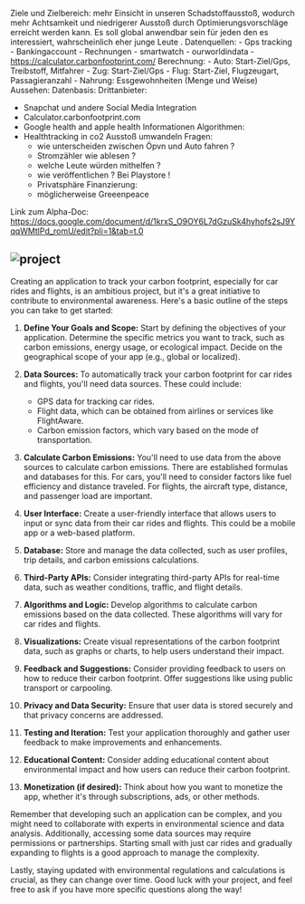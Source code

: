 
Ziele und Zielbereich:
	mehr Einsicht in unseren Schadstoffausstoß, wodurch mehr Achtsamkeit und niedrigerer Ausstoß durch Optimierungsvorschläge erreicht werden kann. Es soll global anwendbar sein für jeden den es interessiert, wahrscheinlich eher junge Leute .
Datenquellen:
	- Gps tracking
	- Bankingaccount
	- Rechnungen
	- smartwatch
	- ourworldindata
	- https://calculator.carbonfootprint.com/
Berechnung:
	- Auto: Start-Ziel/Gps, Treibstoff, Mitfahrer
	- Zug: Start-Ziel/Gps
	- Flug: Start-Ziel, Flugzeugart, Passagieranzahl
	- Nahrung: Essgewohnheiten (Menge und Weise)
Aussehen:
Datenbasis:
Drittanbieter:
-  Snapchat und andere Social Media Integration
- Calculator.carbonfootprint.com
- Google health and apple health Informationen
Algorithmen:
- Healthtracking in co2 Ausstoß umwandeln
Fragen:
	- wie unterscheiden zwischen Öpvn und Auto fahren ?
	- Stromzähler wie ablesen ?
	- welche Leute würden mithelfen ?
	- wie veröffentlichen ? Bei Playstore !
	- Privatsphäre
Finanzierung:
	- möglicherweise Greeenpeace

 Link zum Alpha-Doc:
 https://docs.google.com/document/d/1krxS_O9OY6L7dGzuSk4hyhofs2sJ9YqqWMtlPd_romU/edit?pli=1&tab=t.0

![project](https://github.com/user-attachments/assets/3077c1eb-f3a0-4cff-bd18-b85afe4d20cc)
---
Creating an application to track your carbon footprint, especially for car rides and flights, is an ambitious project, but it's a great initiative to contribute to environmental awareness. Here's a basic outline of the steps you can take to get started:

1. **Define Your Goals and Scope:**
   Start by defining the objectives of your application. Determine the specific metrics you want to track, such as carbon emissions, energy usage, or ecological impact. Decide on the geographical scope of your app (e.g., global or localized).

2. **Data Sources:**
   To automatically track your carbon footprint for car rides and flights, you'll need data sources. These could include:
   - GPS data for tracking car rides.
   - Flight data, which can be obtained from airlines or services like FlightAware.
   - Carbon emission factors, which vary based on the mode of transportation.

3. **Calculate Carbon Emissions:**
   You'll need to use data from the above sources to calculate carbon emissions. There are established formulas and databases for this. For cars, you'll need to consider factors like fuel efficiency and distance traveled. For flights, the aircraft type, distance, and passenger load are important.

4. **User Interface:**
   Create a user-friendly interface that allows users to input or sync data from their car rides and flights. This could be a mobile app or a web-based platform.

5. **Database:**
   Store and manage the data collected, such as user profiles, trip details, and carbon emissions calculations.

6. **Third-Party APIs:**
   Consider integrating third-party APIs for real-time data, such as weather conditions, traffic, and flight details.

7. **Algorithms and Logic:**
   Develop algorithms to calculate carbon emissions based on the data collected. These algorithms will vary for car rides and flights.

8. **Visualizations:**
   Create visual representations of the carbon footprint data, such as graphs or charts, to help users understand their impact.

9. **Feedback and Suggestions:**
   Consider providing feedback to users on how to reduce their carbon footprint. Offer suggestions like using public transport or carpooling.

10. **Privacy and Data Security:**
    Ensure that user data is stored securely and that privacy concerns are addressed.

11. **Testing and Iteration:**
    Test your application thoroughly and gather user feedback to make improvements and enhancements.

12. **Educational Content:**
    Consider adding educational content about environmental impact and how users can reduce their carbon footprint.

13. **Monetization (if desired):**
    Think about how you want to monetize the app, whether it's through subscriptions, ads, or other methods.

Remember that developing such an application can be complex, and you might need to collaborate with experts in environmental science and data analysis. Additionally, accessing some data sources may require permissions or partnerships. Starting small with just car rides and gradually expanding to flights is a good approach to manage the complexity.

Lastly, staying updated with environmental regulations and calculations is crucial, as they can change over time. Good luck with your project, and feel free to ask if you have more specific questions along the way!

